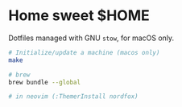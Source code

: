 # Home sweet $HOME

Dotfiles managed with GNU `stow`, for macOS only.

```bash
# Initialize/update a machine (macos only)
make

# brew
brew bundle --global

# in neovim (:ThemerInstall nordfox)
```

